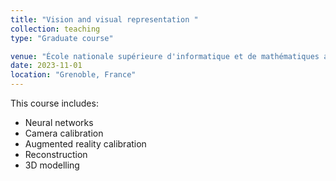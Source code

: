 ```yaml
---
title: "Vision and visual representation "
collection: teaching
type: "Graduate course"

venue: "École nationale supérieure d'informatique et de mathématiques appliquées (Ensimag)"
date: 2023-11-01
location: "Grenoble, France"
---
```

This course includes:
- Neural networks
- Camera calibration
- Augmented reality calibration
- Reconstruction
- 3D modelling 
